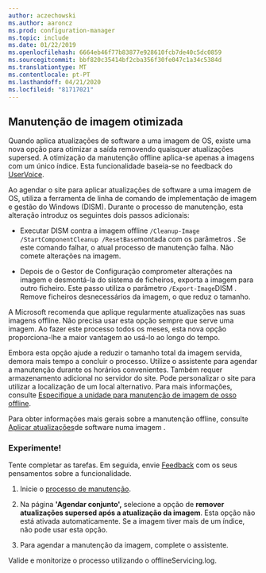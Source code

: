 ```yaml
---
author: aczechowski
ms.author: aaroncz
ms.prod: configuration-manager
ms.topic: include
ms.date: 01/22/2019
ms.openlocfilehash: 6664eb46f77b83877e928610fcb7de40c5dc0859
ms.sourcegitcommit: bbf820c35414bf2cba356f30fe047c1a34c5384d
ms.translationtype: MT
ms.contentlocale: pt-PT
ms.lasthandoff: 04/21/2020
ms.locfileid: "81717021"
---
```

## <a name="optimized-image-servicing"></a><a name="bkmk_resetbase"></a>Manutenção de imagem otimizada
<!--3555951-->

Quando aplica atualizações de software a uma imagem de OS, existe uma nova opção para otimizar a saída removendo quaisquer atualizações supersed. A otimização da manutenção offline aplica-se apenas a imagens com um único índice. Esta funcionalidade baseia-se no feedback do [UserVoice](https://configurationmanager.uservoice.com/forums/300492-ideas/suggestions/34230259-integrate-resetbase-and-wim-optimization-exportin). 

Ao agendar o site para aplicar atualizações de software a uma imagem de OS, utiliza a ferramenta de linha de comando de implementação de imagem e gestão do Windows (DISM). Durante o processo de manutenção, esta alteração introduz os seguintes dois passos adicionais:  

- Executar DISM contra a imagem offline `/Cleanup-Image /StartComponentCleanup /ResetBase`montada com os parâmetros . Se este comando falhar, o atual processo de manutenção falha. Não comete alterações na imagem.  

-  Depois de o Gestor de Configuração comprometer alterações na imagem e desmontá-la do sistema de ficheiros, exporta a imagem para outro ficheiro. Este passo utiliza o parâmetro `/Export-Image`DISM . Remove ficheiros desnecessários da imagem, o que reduz o tamanho.  

A Microsoft recomenda que aplique regularmente atualizações nas suas imagens offline. Não precisa usar esta opção sempre que serve uma imagem. Ao fazer este processo todos os meses, esta nova opção proporciona-lhe a maior vantagem ao usá-lo ao longo do tempo. 

Embora esta opção ajude a reduzir o tamanho total da imagem servida, demora mais tempo a concluir o processo. Utilize o assistente para agendar a manutenção durante os horários convenientes. Também requer armazenamento adicional no servidor do site. Pode personalizar o site para utilizar a localização de um local alternativo. Para mais informações, consulte [Especifique a unidade para manutenção de imagem de osso offline](../../../../../osd/get-started/manage-operating-system-images.md#bkmk_servicing-drive). 

Para obter informações mais gerais sobre a manutenção offline, consulte [Aplicar atualizações](../../../../../osd/get-started/manage-operating-system-images.md#BKMK_OSImagesApplyUpdates)de software numa imagem . 


### <a name="try-it-out"></a>Experimente!

Tente completar as tarefas. Em seguida, envie [Feedback](../../../../understand/find-help.md#product-feedback) com os seus pensamentos sobre a funcionalidade.

1. Inicie o [processo de manutenção](../../../../../osd/get-started/manage-operating-system-images.md#servicing-process).  

2. Na página **'Agendar conjunto',** selecione a opção de **remover atualizações supersed após a atualização da imagem**. Esta opção não está ativada automaticamente. Se a imagem tiver mais de um índice, não pode usar esta opção.  

3. Para agendar a manutenção da imagem, complete o assistente.  

Valide e monitorize o processo utilizando o offlineServicing.log. 


